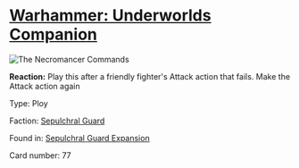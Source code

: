# [Warhammer: Underworlds Companion](https://guidokessels.github.io/wh-underworlds)

  

![The Necromancer Commands](https://warhammerunderworlds.com/wp-content/uploads/sites/6/2017/12/077_ENG-The-Necromancer-Commands.png)

<b>Reaction:</b> Play this after a friendly fighter's Attack action that fails. Make the Attack action again

Type: Ploy

Faction: [Sepulchral Guard](https://guidokessels.github.io/wh-underworlds/factions/sepulchral-guard.md)

Found in: [Sepulchral Guard Expansion](https://guidokessels.github.io/wh-underworlds/locations/sepulchral-guard-expansion.md)

Card number: 77
